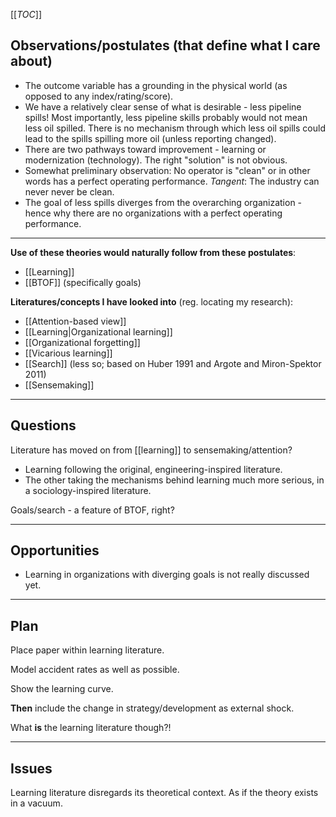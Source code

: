 [[_TOC_]]

## Observations/postulates (that define what I care about)
* The outcome variable has a grounding in the physical world (as opposed to any index/rating/score).
* We have a relatively clear sense of what is desirable - less pipeline spills! Most importantly, less pipeline skills probably would not mean less oil spilled. There is no mechanism through which less oil spills could lead to the spills spilling more oil (unless reporting changed).
* There are two pathways toward improvement - learning or modernization (technology). The right "solution" is not obvious.
* Somewhat preliminary observation: No operator is "clean" or in other words has a perfect operating performance. *Tangent*: The industry can never never be clean.
* The goal of less spills diverges from the overarching organization - hence why there are no organizations with a perfect operating performance.

-----

**Use of these theories would naturally follow from these postulates**:

* [[Learning]]
* [[BTOF]] (specifically goals)

**Literatures/concepts I have looked into** (reg. locating my research):

* [[Attention-based view]]
* [[Learning|Organizational learning]]
* [[Organizational forgetting]]
* [[Vicarious learning]]
* [[Search]] (less so; based on Huber 1991 and Argote and Miron-Spektor 2011)
* [[Sensemaking]]

-----

## Questions
Literature has moved on from [[learning]] to sensemaking/attention?

* Learning following the original, engineering-inspired literature.
* The other taking the mechanisms behind learning much more serious, in a sociology-inspired literature.

Goals/search - a feature of BTOF, right?

-----

## Opportunities
* Learning in organizations with diverging goals is not really discussed yet.

-----

## Plan

Place paper within learning literature.

Model accident rates as well as possible.

Show the learning curve.

**Then** include the change in strategy/development as external shock.

What **is** the learning literature though?!

-----

## Issues

Learning literature disregards its theoretical context. As if the theory exists in a vacuum.